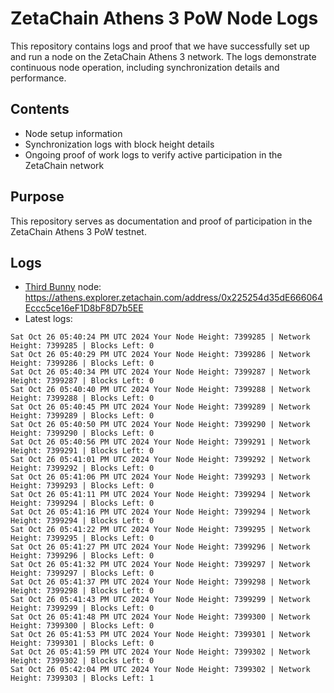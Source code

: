 # ZetaChain Athens 3 PoW Node Logs
This repository contains logs and proof that we have successfully set up and run a node on the ZetaChain Athens 3 network. The logs demonstrate continuous node operation, including synchronization details and performance.

## Contents
- Node setup information
- Synchronization logs with block height details
- Ongoing proof of work logs to verify active participation in the ZetaChain network

## Purpose
This repository serves as documentation and proof of participation in the ZetaChain Athens 3 PoW testnet.

## Logs

- [Third Bunny](https://thirdbunny.xyz/) node: https://athens.explorer.zetachain.com/address/0x225254d35dE666064Eccc5ce16eF1D8bF8D7b5EE
- Latest logs:
```
Sat Oct 26 05:40:24 PM UTC 2024 Your Node Height: 7399285 | Network Height: 7399285 | Blocks Left: 0
Sat Oct 26 05:40:29 PM UTC 2024 Your Node Height: 7399286 | Network Height: 7399286 | Blocks Left: 0
Sat Oct 26 05:40:34 PM UTC 2024 Your Node Height: 7399287 | Network Height: 7399287 | Blocks Left: 0
Sat Oct 26 05:40:40 PM UTC 2024 Your Node Height: 7399288 | Network Height: 7399288 | Blocks Left: 0
Sat Oct 26 05:40:45 PM UTC 2024 Your Node Height: 7399289 | Network Height: 7399289 | Blocks Left: 0
Sat Oct 26 05:40:50 PM UTC 2024 Your Node Height: 7399290 | Network Height: 7399290 | Blocks Left: 0
Sat Oct 26 05:40:56 PM UTC 2024 Your Node Height: 7399291 | Network Height: 7399291 | Blocks Left: 0
Sat Oct 26 05:41:01 PM UTC 2024 Your Node Height: 7399292 | Network Height: 7399292 | Blocks Left: 0
Sat Oct 26 05:41:06 PM UTC 2024 Your Node Height: 7399293 | Network Height: 7399293 | Blocks Left: 0
Sat Oct 26 05:41:11 PM UTC 2024 Your Node Height: 7399294 | Network Height: 7399294 | Blocks Left: 0
Sat Oct 26 05:41:16 PM UTC 2024 Your Node Height: 7399294 | Network Height: 7399294 | Blocks Left: 0
Sat Oct 26 05:41:22 PM UTC 2024 Your Node Height: 7399295 | Network Height: 7399295 | Blocks Left: 0
Sat Oct 26 05:41:27 PM UTC 2024 Your Node Height: 7399296 | Network Height: 7399296 | Blocks Left: 0
Sat Oct 26 05:41:32 PM UTC 2024 Your Node Height: 7399297 | Network Height: 7399297 | Blocks Left: 0
Sat Oct 26 05:41:37 PM UTC 2024 Your Node Height: 7399298 | Network Height: 7399298 | Blocks Left: 0
Sat Oct 26 05:41:43 PM UTC 2024 Your Node Height: 7399299 | Network Height: 7399299 | Blocks Left: 0
Sat Oct 26 05:41:48 PM UTC 2024 Your Node Height: 7399300 | Network Height: 7399300 | Blocks Left: 0
Sat Oct 26 05:41:53 PM UTC 2024 Your Node Height: 7399301 | Network Height: 7399301 | Blocks Left: 0
Sat Oct 26 05:41:59 PM UTC 2024 Your Node Height: 7399302 | Network Height: 7399302 | Blocks Left: 0
Sat Oct 26 05:42:04 PM UTC 2024 Your Node Height: 7399302 | Network Height: 7399303 | Blocks Left: 1
```
